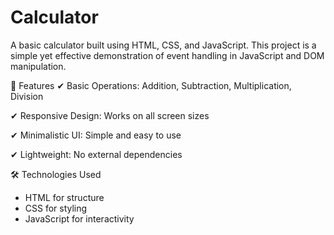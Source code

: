 # Calculator
A basic calculator built using HTML, CSS, and JavaScript. This project is a simple yet effective demonstration of event handling in JavaScript and DOM manipulation.

🚀 Features
✔ Basic Operations: Addition, Subtraction, Multiplication, Division

✔ Responsive Design: Works on all screen sizes

✔ Minimalistic UI: Simple and easy to use

✔ Lightweight: No external dependencies

🛠️ Technologies Used
- HTML for structure
- CSS for styling
- JavaScript for interactivity

